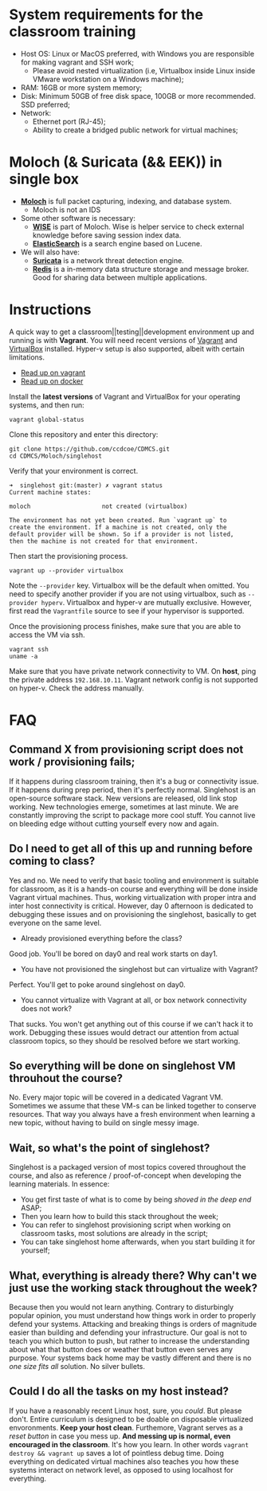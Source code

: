 # System requirements for the classroom training

  * Host OS: Linux or MacOS preferred, with Windows you are responsible for making vagrant and SSH work;
    * Please avoid nested virtualization (i.e, Virtualbox inside Linux inside VMware workstation on a Windows machine);
  * RAM: 16GB or more system memory;
  * Disk: Minimum 50GB of free disk space, 100GB or more recommended. SSD preferred;
  * Network: 
    * Ethernet port (RJ-45);
    * Ability to create a bridged public network for virtual machines;

# Moloch (& Suricata (&& EEK)) in single box

  * **[Moloch](http://molo.ch/)** is full packet capturing, indexing, and database system.
    * Moloch is not an IDS
  * Some other software is necessary:
    * **[WISE](https://github.com/aol/moloch/wiki/WISE#WISE__With_Intelligence_See_Everything)** is part of Moloch. Wise is helper service to check external knowledge before saving session index data.
    * **[ElasticSearch](https://www.elastic.co/guide/index.html)** is a search engine based on Lucene.
  * We will also have:
    * **[Suricata](https://suricata-ids.org/)** is a network threat detection engine.
    * **[Redis](https://redis.io/)** is a in-memory data structure storage and message broker. Good for sharing data between multiple applications.

# Instructions

A quick way to get a classroom||testing||development environment up and running is with **Vagrant**. You will need recent versions of [Vagrant](https://www.vagrantup.com/) and [VirtualBox](https://www.virtualbox.org/) installed. Hyper-v setup is also supported, albeit with certain limitations.

  * [Read up on vagrant](/common/vagrant)
  * [Read up on docker](/common/docker)

Install the **latest versions** of Vagrant and VirtualBox for your operating systems, and then run:

```
vagrant global-status
```

Clone this repository and enter this directory:

```
git clone https://github.com/ccdcoe/CDMCS.git
cd CDMCS/Moloch/singlehost
```

Verify that your environment is correct.

```
➜  singlehost git:(master) ✗ vagrant status 
Current machine states: 
 
moloch                    not created (virtualbox) 
 
The environment has not yet been created. Run `vagrant up` to 
create the environment. If a machine is not created, only the 
default provider will be shown. So if a provider is not listed, 
then the machine is not created for that environment. 
```

Then start the provisioning process.

```
vagrant up --provider virtualbox
```

Note the `--provider` key. Virtualbox will be the default when omitted. You need to specify another provider if you are not using virtualbox, such as `--provider hyperv`. Virtualbox and hyper-v are mutually exclusive. However, first read the `Vagrantfile` source to see if your hypervisor is supported.

Once the provisioning process finishes, make sure that you are able to access the VM via ssh.

```
vagrant ssh
uname -a
```

Make sure that you have private network connectivity to VM. On **host**, ping the private address `192.168.10.11`. Vagrant network config is not supported on hyper-v. Check the address manually.

# FAQ

## Command X from provisioning script does not work / provisioning fails;

If it happens during classroom training, then it's a bug or connectivity issue. If it happens during prep period, then it's perfectly normal. Singlehost is an open-source software stack. New versions are released, old link stop working. New technologies emerge, sometimes at last minute. We are constantly improving the script to package more cool stuff. You cannot live on bleeding edge without cutting yourself every now and again.

## Do I need to get all of this up and running before coming to class?

Yes and no. We need to verify that basic tooling and environment is suitable for classroom, as it is a hands-on course and everything will be done inside Vagrant virtual machines. Thus, working virtualization with proper intra and inter host connectivity is critical. However, day 0 afternoon is dedicated to debugging these issues and on provisioning the singlehost, basically to get everyone on the same level. 

  * Already provisioned everything before the class? 
  
Good job. You'll be bored on day0 and real work starts on day1. 

  * You have not provisioned the singlehost but can virtualize with Vagrant? 

Perfect. You'll get to poke around singlehost on day0. 
  * You cannot virtualize with Vagrant at all, or box network connectivity does not work? 
  
That sucks. You won't get anything out of this course if we can't hack it to work. Debugging these issues would detract our attention from actual classroom topics, so they should be resolved before we start working.

## So everything will be done on singlehost VM throuhout the course?

No. Every major topic will be covered in a dedicated Vagrant VM. Sometimes we assume that these VM-s can be linked together to conserve resources. That way you always have a fresh environment when learning a new topic, without having to build on single messy image.

## Wait, so what's the point of singlehost?

Singlehost is a packaged version of most topics covered throughout the course, and also as reference / proof-of-concept when developing the learning materials. In essence:

  * You get first taste of what is to come by being *shoved in the deep end* ASAP;
  * Then you learn how to build this stack throughout the week;
  * You can refer to singlehost provisioning script when working on classroom tasks, most solutions are already in the script;
  * You can take singlehost home afterwards, when you start building it for yourself;

## What, everything is already there? Why can't we just use the working stack throughout the week?

Because then you would not learn anything. Contrary to disturbingly popular opinion, you must understand how things work in order to properly defend your systems. Attacking and breaking things is orders of magnitude easier than building and defending your infrastructure. Our goal is not to teach you which button to push, but rather to increase the understanding about what that button does or weather that button even serves any purpose. Your systems back home may be vastly different and there is no *one size fits all* solution. No silver bullets.

## Could I do all the tasks on my host instead?

If you have a reasonably recent Linux host, sure, you *could*. But please don't. Entire curriculum is designed to be doable on disposable virtualized envoronments. **Keep your host clean**. Furthemore, Vagrant serves as a *reset button* in case you mess up. **And messing up is normal, even encouraged in the classroom**. It's how you learn. In other words `vagrant destroy && vagrant up` saves a lot of pointless debug time. Doing everything on dedicated virtual machines also teaches you how these systems interact on network level, as opposed to using localhost for everything.
